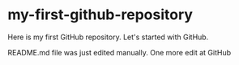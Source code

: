 # my-first-github-repository
Here is my first GitHub repository. Let's started with GitHub.

README.md file was just edited manually. One more edit at GitHub
